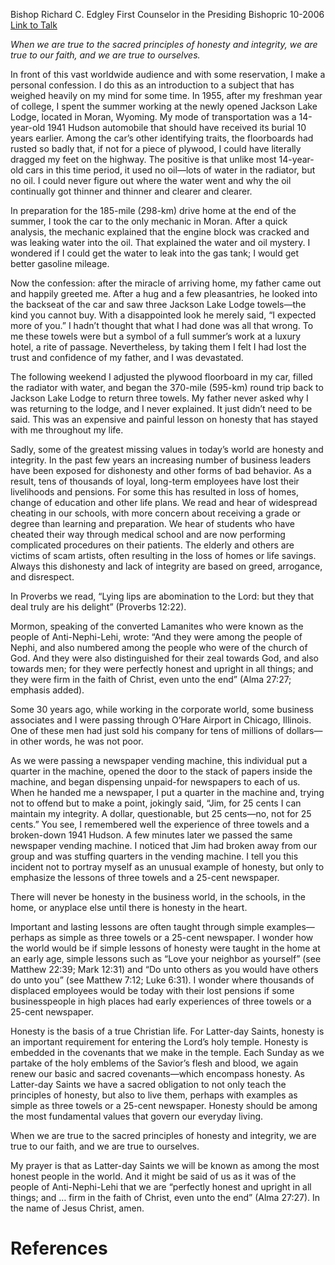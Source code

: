 Bishop Richard C. Edgley
First Counselor in the Presiding Bishopric
10-2006
[Link to Talk](https://www.churchofjesuschrist.org/study/general-conference/2006/10/three-towels-and-a-25-cent-newspaper?lang=eng)

_When we are true to the sacred principles of honesty and integrity, we are true to our faith, and we are true to ourselves._

In front of this vast worldwide audience and with some reservation, I make a personal confession. I do this as an introduction to a subject that has weighed heavily on my mind for some time. In 1955, after my freshman year of college, I spent the summer working at the newly opened Jackson Lake Lodge, located in Moran, Wyoming. My mode of transportation was a 14-year-old 1941 Hudson automobile that should have received its burial 10 years earlier. Among the car’s other identifying traits, the floorboards had rusted so badly that, if not for a piece of plywood, I could have literally dragged my feet on the highway. The positive is that unlike most 14-year-old cars in this time period, it used no oil—lots of water in the radiator, but no oil. I could never figure out where the water went and why the oil continually got thinner and thinner and clearer and clearer.

In preparation for the 185-mile (298-km) drive home at the end of the summer, I took the car to the only mechanic in Moran. After a quick analysis, the mechanic explained that the engine block was cracked and was leaking water into the oil. That explained the water and oil mystery. I wondered if I could get the water to leak into the gas tank; I would get better gasoline mileage.

Now the confession: after the miracle of arriving home, my father came out and happily greeted me. After a hug and a few pleasantries, he looked into the backseat of the car and saw three Jackson Lake Lodge towels—the kind you cannot buy. With a disappointed look he merely said, “I expected more of you.” I hadn’t thought that what I had done was all that wrong. To me these towels were but a symbol of a full summer’s work at a luxury hotel, a rite of passage. Nevertheless, by taking them I felt I had lost the trust and confidence of my father, and I was devastated.

The following weekend I adjusted the plywood floorboard in my car, filled the radiator with water, and began the 370-mile (595-km) round trip back to Jackson Lake Lodge to return three towels. My father never asked why I was returning to the lodge, and I never explained. It just didn’t need to be said. This was an expensive and painful lesson on honesty that has stayed with me throughout my life.

Sadly, some of the greatest missing values in today’s world are honesty and integrity. In the past few years an increasing number of business leaders have been exposed for dishonesty and other forms of bad behavior. As a result, tens of thousands of loyal, long-term employees have lost their livelihoods and pensions. For some this has resulted in loss of homes, change of education and other life plans. We read and hear of widespread cheating in our schools, with more concern about receiving a grade or degree than learning and preparation. We hear of students who have cheated their way through medical school and are now performing complicated procedures on their patients. The elderly and others are victims of scam artists, often resulting in the loss of homes or life savings. Always this dishonesty and lack of integrity are based on greed, arrogance, and disrespect.

In Proverbs we read, “Lying lips are abomination to the Lord: but they that deal truly are his delight” (Proverbs 12:22).

Mormon, speaking of the converted Lamanites who were known as the people of Anti-Nephi-Lehi, wrote: “And they were among the people of Nephi, and also numbered among the people who were of the church of God. And they were also distinguished for their zeal towards God, and also towards men; for they were perfectly honest and upright in all things; and they were firm in the faith of Christ, even unto the end” (Alma 27:27; emphasis added).

Some 30 years ago, while working in the corporate world, some business associates and I were passing through O’Hare Airport in Chicago, Illinois. One of these men had just sold his company for tens of millions of dollars—in other words, he was not poor.

As we were passing a newspaper vending machine, this individual put a quarter in the machine, opened the door to the stack of papers inside the machine, and began dispensing unpaid-for newspapers to each of us. When he handed me a newspaper, I put a quarter in the machine and, trying not to offend but to make a point, jokingly said, “Jim, for 25 cents I can maintain my integrity. A dollar, questionable, but 25 cents—no, not for 25 cents.” You see, I remembered well the experience of three towels and a broken-down 1941 Hudson. A few minutes later we passed the same newspaper vending machine. I noticed that Jim had broken away from our group and was stuffing quarters in the vending machine. I tell you this incident not to portray myself as an unusual example of honesty, but only to emphasize the lessons of three towels and a 25-cent newspaper.

There will never be honesty in the business world, in the schools, in the home, or anyplace else until there is honesty in the heart.

Important and lasting lessons are often taught through simple examples—perhaps as simple as three towels or a 25-cent newspaper. I wonder how the world would be if simple lessons of honesty were taught in the home at an early age, simple lessons such as “Love your neighbor as yourself” (see Matthew 22:39; Mark 12:31) and “Do unto others as you would have others do unto you” (see Matthew 7:12; Luke 6:31). I wonder where thousands of displaced employees would be today with their lost pensions if some businesspeople in high places had early experiences of three towels or a 25-cent newspaper.

Honesty is the basis of a true Christian life. For Latter-day Saints, honesty is an important requirement for entering the Lord’s holy temple. Honesty is embedded in the covenants that we make in the temple. Each Sunday as we partake of the holy emblems of the Savior’s flesh and blood, we again renew our basic and sacred covenants—which encompass honesty. As Latter-day Saints we have a sacred obligation to not only teach the principles of honesty, but also to live them, perhaps with examples as simple as three towels or a 25-cent newspaper. Honesty should be among the most fundamental values that govern our everyday living.

When we are true to the sacred principles of honesty and integrity, we are true to our faith, and we are true to ourselves.

My prayer is that as Latter-day Saints we will be known as among the most honest people in the world. And it might be said of us as it was of the people of Anti-Nephi-Lehi that we are “perfectly honest and upright in all things; and … firm in the faith of Christ, even unto the end” (Alma 27:27). In the name of Jesus Christ, amen.

# References
